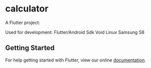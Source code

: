 # calculator

A Flutter project:

Used for development:
Flutter/Android Sdk
Void Linux
Samsung S8

## Getting Started

For help getting started with Flutter, view our online
[documentation](https://flutter.io/).
